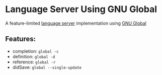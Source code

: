 Language Server Using GNU Global
==============================
A feature-limited [language server](https://github.com/Microsoft/language-server-protocol)
implementation using [GNU Global](https://www.gnu.org/software/global/)

Features:
---------
- completion: `global -c`
- definition: `global -d`
- reference: `global -r`
- didSave: `global --single-update`

